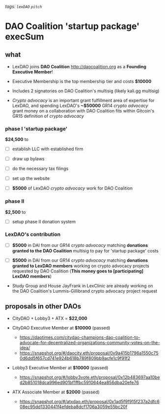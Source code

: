 ###### tags: `lexDAO` `pitch`

# DAO Coalition 'startup package' execSum

## what

* LexDAO joins **DAO Coalition** http://daocoalition.org as a **Founding Executive Member**!

* Executive Membership is the top membership tier and costs **$10000** 

* Includes 2 signatories on DAO Coalition's multisig  (likely kali.gg multisig)

* *Crypto advocacy* is an important grant fulfillment area of expertise for LexDAO, and spending LexDAO's **~$50000** GR14 *crypto advocacy* grant money on a collaboration with DAO Coalition fits within Gitcoin's GR15 definition of *crypto advocacy*

### phase I 'startup package'

**$24,500** to

* [ ] establish LLC with established firm

* [ ] draw up bylaws
 
* [ ] do the necessary tax filings

* [ ] set up the website

* [ ] **$5000** of LexDAO *crypto advocacy* work for DAO Coalition

### phase II

**$2,500** to 

* [ ] setup phase II donation system

### LexDAO's contribution

* [ ] **$5000** in DAI from our GR14 *crypto advocacy* matching **donations granted to the DAO Coalition** multisig to pay for 'startup package' costs

* [ ] **$5000** in DAI from our GR14 *crypto advocacy* matching **donations granted to LexDAO members** working on crypto advocacy projects requested by DAO Coalition (**This money goes to [participating] LexDAO members**)

* Study Group and House JayFrank in LexClinic are already working on the DAO Coalition's Lummis-Gillibrand crypto advocacy project request

## proposals in other DAOs

* CityDAO + Lobby3 + ATX = **$22,000**

* CityDAO Executive Member at **$10000** (passed)
  * https://daotimes.com/citydao-champions-dao-coalition-to-advocate-for-decentralized-organizations-community-votes-on-the-idea/
  * https://snapshot.org/#/daocity.eth/proposal/0x9a415b1796a1550c750d6dd5f657cd741e924b618b789f809bb9acfe1c9f91f2

* Lobby3 Executive Member at **$10000** (passed)
  * https://snapshot.org/#/lobby3vote.eth/proposal/0x12b483697aa10bed2b851018dca996ed901bf1ffbc5910644ea856dba20efe76

* ATX Associate Member at **$2000** (passed)
  * https://snapshot.org/#/atxdao.eth/proposal/0x1ad5f9f915f237a2dfc608ec95dd1330441f4efdeba8dcf1706a3059e55bc20f